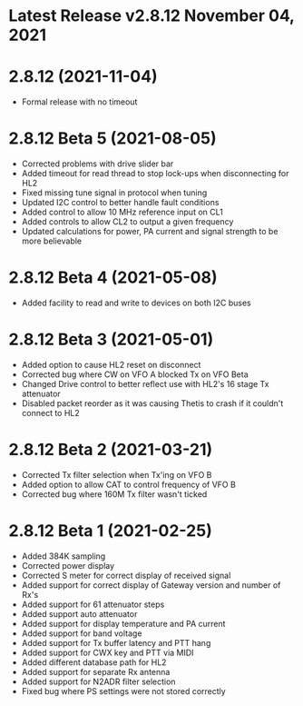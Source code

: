 # Latest Release v2.8.12 November 04, 2021

# 2.8.12 (2021-11-04)
- Formal release with no timeout

# 2.8.12 Beta 5 (2021-08-05)
- Corrected problems with drive slider bar
- Added timeout for read thread to stop lock-ups when disconnecting for HL2
- Fixed missing tune signal in protocol when tuning
- Updated I2C control to better handle fault conditions
- Added control to allow 10 MHz reference input on CL1
- Added controls to allow CL2 to output a given frequency
- Updated calculations for power, PA current and signal strength to be more believable
 
# 2.8.12 Beta 4 (2021-05-08)
- Added facility to read and write to devices on both I2C buses

# 2.8.12 Beta 3 (2021-05-01)
- Added option to cause HL2 reset on disconnect
- Corrected bug where CW on VFO A blocked Tx on VFO Beta
- Changed Drive control to better reflect use with HL2's 16 stage Tx attenuator 
- Disabled packet reorder as it was causing Thetis to crash if it couldn't connect to HL2

# 2.8.12 Beta 2 (2021-03-21)
- Corrected Tx filter selection when Tx'ing on VFO B
- Added option to allow CAT to control frequency of VFO B
- Corrected bug where 160M Tx filter wasn't ticked

# 2.8.12 Beta 1 (2021-02-25)
- Added 384K sampling
- Corrected power display
- Corrected S meter for correct display of received signal
- Added support for correct display of Gateway version and number of Rx's
- Added support for 61 attenuator steps
- Added support auto attenuator 
- Added support for display temperature and PA current
- Added support for band voltage
- Added support for Tx buffer latency and PTT hang
- Added support for CWX key and PTT via MIDI
- Added different database path for HL2
- Added support for separate Rx antenna
- Added support for N2ADR filter selection 
- Fixed bug where PS settings were not stored correctly 
